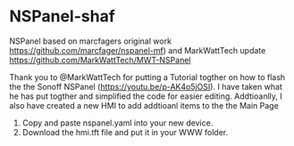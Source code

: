 # NSPanel-shaf
NSPanel based on marcfagers original work https://github.com/marcfager/nspanel-mf) and MarkWattTech update https://github.com/MarkWattTech/MWT-NSPanel

Thank you to @MarkWattTech for putting a Tutorial togther on how to flash the the Sonoff NSPanel (https://youtu.be/p-AK4o5jOSI).  I have taken what he has put togther and simplified the code for easier editing.   Addtioanlly, I also have created a new HMI to add addtioanl items to the the Main Page

1) Copy and paste nspanel.yaml into your new device.
2) Download the hmi.tft file and put it in your WWW folder.
